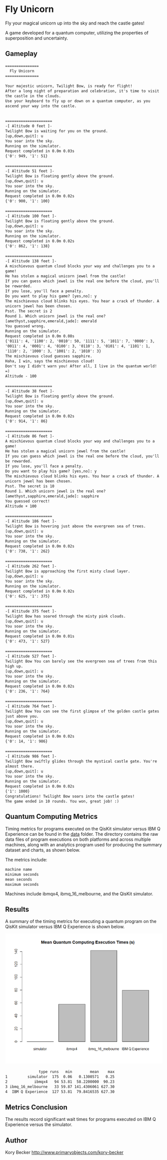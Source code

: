 Fly Unicorn
===========

Fly your magical unicorn up into the sky and reach the castle gates!

A game developed for a quantum computer, utilizing the properties of superposition and uncertainty.

## Gameplay

```text
===============
  Fly Unicorn
===============

Your majestic unicorn, Twilight Bow, is ready for flight!
After a long night of preparation and celebration, it's time to visit the castle in the clouds.
Use your keyboard to fly up or down on a quantum computer, as you ascend your way into the castle.


=====================
-[ Altitude 0 feet ]-
Twilight Bow is waiting for you on the ground.
[up,down,quit]: u
You soar into the sky.
Running on the simulator.
Request completed in 0.0m 0.03s
{'0': 949, '1': 51}

=====================
-[ Altitude 51 feet ]-
Twilight Bow is floating gently above the ground.
[up,down,quit]: u
You soar into the sky.
Running on the simulator.
Request completed in 0.0m 0.02s
{'0': 900, '1': 100}

=====================
-[ Altitude 100 feet ]-
Twilight Bow is floating gently above the ground.
[up,down,quit]: u
You soar into the sky.
Running on the simulator.
Request completed in 0.0m 0.02s
{'0': 862, '1': 138}

=====================
-[ Altitude 138 feet ]-
A mischievous quantum cloud blocks your way and challenges you to a game!
He has stolen a magical unicorn jewel from the castle!
If you can guess which jewel is the real one before the cloud, you'll be rewarded.
If you lose, you'll face a penalty.
Do you want to play his game? [yes,no]: y
The mischievous cloud blinks his eyes. You hear a crack of thunder. A unicorn jewel has been chosen.
Psst. The secret is 2
Round 1. Which unicorn jewel is the real one? [amethyst,sapphire,emerald,jade]: emerald
You guessed wrong.
Running on the simulator.
Request completed in 0.0m 0.08s
{'0111': 4, '1100': 2, '0010': 50, '1111': 5, '1011': 7, '0000': 3, '0011': 4, '0001': 4, '0100': 3, '0110': 3, '0101': 4, '1101': 1, '1110': 2, '1000': 3, '1001': 2, '1010': 3}
The mischievous cloud guesses sapphire.
Haha, I win, says the mischievous cloud!
Don't say I didn't warn you! After all, I live in the quantum world! =)
Altitude - 100

=====================
-[ Altitude 38 feet ]-
Twilight Bow is floating gently above the ground.
[up,down,quit]: u
You soar into the sky.
Running on the simulator.
Request completed in 0.0m 0.02s
{'0': 914, '1': 86}

=====================
-[ Altitude 86 feet ]-
A mischievous quantum cloud blocks your way and challenges you to a game!
He has stolen a magical unicorn jewel from the castle!
If you can guess which jewel is the real one before the cloud, you'll be rewarded.
If you lose, you'll face a penalty.
Do you want to play his game? [yes,no]: y
The mischievous cloud blinks his eyes. You hear a crack of thunder. A unicorn jewel has been chosen.
Psst. The secret is 10
Round 1. Which unicorn jewel is the real one? [amethyst,sapphire,emerald,jade]: sapphire
You guessed correct!
Altitude + 100

=====================
-[ Altitude 186 feet ]-
Twilight Bow is hovering just above the evergreen sea of trees.
[up,down,quit]: u
You soar into the sky.
Running on the simulator.
Request completed in 0.0m 0.02s
{'0': 738, '1': 262}

=====================
-[ Altitude 262 feet ]-
Twilight Bow is approaching the first misty cloud layer.
[up,down,quit]: u
You soar into the sky.
Running on the simulator.
Request completed in 0.0m 0.02s
{'0': 625, '1': 375}

=====================
-[ Altitude 375 feet ]-
Twilight Bow has soared through the misty pink clouds.
[up,down,quit]: u
You soar into the sky.
Running on the simulator.
Request completed in 0.0m 0.01s
{'0': 473, '1': 527}

=====================
-[ Altitude 527 feet ]-
Twilight Bow You can barely see the evergreen sea of trees from this high up.
[up,down,quit]: u
You soar into the sky.
Running on the simulator.
Request completed in 0.0m 0.02s
{'0': 236, '1': 764}

=====================
-[ Altitude 764 feet ]-
Twilight Bow You can see the first glimpse of the golden castle gates just above you.
[up,down,quit]: u
You soar into the sky.
Running on the simulator.
Request completed in 0.0m 0.02s
{'0': 14, '1': 986}

=====================
-[ Altitude 986 feet ]-
Twilight Bow swiftly glides through the mystical castle gate. You're almost there.
[up,down,quit]: u
You soar into the sky.
Running on the simulator.
Request completed in 0.0m 0.02s
{'1': 1000}
Congratulations! Twilight Bow soars into the castle gates!
The game ended in 10 rounds. You won, great job! :)
```

## Quantum Computing Metrics

Timing metrics for programs executed on the QisKit simulator versus IBM Q Experience can be found in the [data](data) folder. The directory contains the raw data files of program executions on both platforms and across multiple machines, along with an analytics program used for producing the summary dataset and charts, as shown below.

The metrics include:

```text
machine name
minimum seconds
mean seconds
maximum seconds
```

Machines include ibmqx4, ibmq_16_melbourne, and the QisKit simulator.

## Results

A summary of the timing metrics for executing a quantum program on the QisKit simulator versus IBM Q Experience is shown below.

![Mean Quantum Computing Execution Times in seconds](data/metrics.png)

```text
               type runs   min        mean    max
1         simulator  175  0.06   0.1300571   0.25
2            ibmqx4   94 53.81  58.2200000  90.23
3 ibmq_16_melbourne   33 59.87 141.4306061 627.30
4  IBM Q Experience  127 53.81  79.8416535 627.30
```

## Metrics Conclusion

The results record significant wait times for programs executed on IBM Q Experience versus the simulator.

Author
----
Kory Becker
http://www.primaryobjects.com/kory-becker